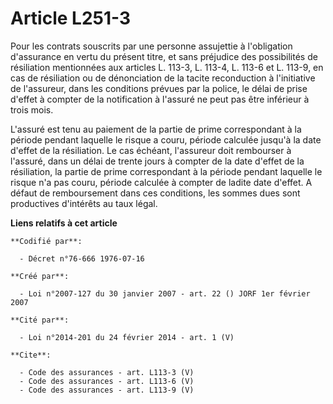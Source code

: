 # Article L251-3

Pour les contrats souscrits par une personne assujettie à l'obligation d'assurance en vertu du présent titre, et sans
préjudice des possibilités de résiliation mentionnées aux articles L. 113-3, L. 113-4, L. 113-6 et L. 113-9, en cas de
résiliation ou de dénonciation de la tacite reconduction à l'initiative de l'assureur, dans les conditions prévues par la
police, le délai de prise d'effet à compter de la notification à l'assuré ne peut pas être inférieur à trois mois. 

L'assuré est tenu au paiement de la partie de prime correspondant à la période pendant laquelle le risque a couru, période
calculée jusqu'à la date d'effet de la résiliation. Le cas échéant, l'assureur doit rembourser à l'assuré, dans un délai de
trente jours à compter de la date d'effet de la résiliation, la partie de prime correspondant à la période pendant laquelle
le risque n'a pas couru, période calculée à compter de ladite date d'effet. A défaut de remboursement dans ces conditions,
les sommes dues sont productives d'intérêts au taux légal.

**Liens relatifs à cet article**

	**Codifié par**:

	  - Décret n°76-666 1976-07-16

	**Créé par**:

	  - Loi n°2007-127 du 30 janvier 2007 - art. 22 () JORF 1er février 2007

	**Cité par**:

	  - Loi n°2014-201 du 24 février 2014 - art. 1 (V)

	**Cite**:

	  - Code des assurances - art. L113-3 (V)
	  - Code des assurances - art. L113-6 (V)
	  - Code des assurances - art. L113-9 (V)
